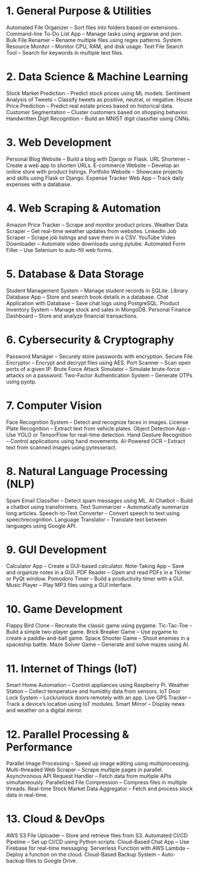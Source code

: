 # 1. General Purpose & Utilities
Automated File Organizer – Sort files into folders based on extensions.
Command-line To-Do List App – Manage tasks using argparse and json.
Bulk File Renamer – Rename multiple files using regex patterns.
System Resource Monitor – Monitor CPU, RAM, and disk usage.
Text File Search Tool – Search for keywords in multiple text files.

# 2. Data Science & Machine Learning
Stock Market Prediction – Predict stock prices using ML models.
Sentiment Analysis of Tweets – Classify tweets as positive, neutral, or negative.
House Price Prediction – Predict real estate prices based on historical data.
Customer Segmentation – Cluster customers based on shopping behavior.
Handwritten Digit Recognition – Build an MNIST digit classifier using CNNs.

# 3. Web Development
Personal Blog Website – Build a blog with Django or Flask.
URL Shortener – Create a web app to shorten URLs.
E-commerce Website – Develop an online store with product listings.
Portfolio Website – Showcase projects and skills using Flask or Django.
Expense Tracker Web App – Track daily expenses with a database.

# 4. Web Scraping & Automation
Amazon Price Tracker – Scrape and monitor product prices.
Weather Data Scraper – Get real-time weather updates from websites.
LinkedIn Job Scraper – Scrape job listings and save them in a CSV.
YouTube Video Downloader – Automate video downloads using pytube.
Automated Form Filler – Use Selenium to auto-fill web forms.

# 5. Database & Data Storage
Student Management System – Manage student records in SQLite.
Library Database App – Store and search book details in a database.
Chat Application with Database – Save chat logs using PostgreSQL.
Product Inventory System – Manage stock and sales in MongoDB.
Personal Finance Dashboard – Store and analyze financial transactions.

# 6. Cybersecurity & Cryptography
Password Manager – Securely store passwords with encryption.
Secure File Encryptor – Encrypt and decrypt files using AES.
Port Scanner – Scan open ports of a given IP.
Brute Force Attack Simulator – Simulate brute-force attacks on a password.
Two-Factor Authentication System – Generate OTPs using pyotp.

# 7. Computer Vision
Face Recognition System – Detect and recognize faces in images.
License Plate Recognition – Extract text from vehicle plates.
Object Detection App – Use YOLO or TensorFlow for real-time detection.
Hand Gesture Recognition – Control applications using hand movements.
AI-Powered OCR – Extract text from scanned images using pytesseract.

# 8. Natural Language Processing (NLP)
Spam Email Classifier – Detect spam messages using ML.
AI Chatbot – Build a chatbot using transformers.
Text Summarizer – Automatically summarize long articles.
Speech-to-Text Converter – Convert speech to text using speechrecognition.
Language Translator – Translate text between languages using Google API.

# 9. GUI Development
Calculator App – Create a GUI-based calculator.
Note-Taking App – Save and organize notes in a GUI.
PDF Reader – Open and read PDFs in a Tkinter or PyQt window.
Pomodoro Timer – Build a productivity timer with a GUI.
Music Player – Play MP3 files using a GUI interface.

# 10. Game Development
Flappy Bird Clone – Recreate the classic game using pygame.
Tic-Tac-Toe – Build a simple two-player game.
Brick Breaker Game – Use pygame to create a paddle-and-ball game.
Space Shooter Game – Shoot enemies in a spaceship battle.
Maze Solver Game – Generate and solve mazes using AI.

# 11. Internet of Things (IoT)
Smart Home Automation – Control appliances using Raspberry Pi.
Weather Station – Collect temperature and humidity data from sensors.
IoT Door Lock System – Lock/unlock doors remotely with an app.
Live GPS Tracker – Track a device’s location using IoT modules.
Smart Mirror – Display news and weather on a digital mirror.

# 12. Parallel Processing & Performance
Parallel Image Processing – Speed up image editing using multiprocessing.
Multi-threaded Web Scraper – Scrape multiple pages in parallel.
Asynchronous API Request Handler – Fetch data from multiple APIs simultaneously.
Parallelized File Compression – Compress files in multiple threads.
Real-time Stock Market Data Aggregator – Fetch and process stock data in real-time.

# 13. Cloud & DevOps
AWS S3 File Uploader – Store and retrieve files from S3.
Automated CI/CD Pipeline – Set up CI/CD using Python scripts.
Cloud-Based Chat App – Use Firebase for real-time messaging.
Serverless Function with AWS Lambda – Deploy a function on the cloud.
Cloud-Based Backup System – Auto-backup files to Google Drive.